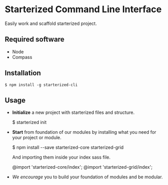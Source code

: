Starterized Command Line Interface
==================================

Easily work and scaffold starterized project.

Required software
-----------------

* Node
* Compass

Installation
------------

    $ npm install -g starterized-cli

Usage
-----

* **Initialize** a new project with starterized files and structure.

    $ starterized init

* **Start** from foundation of our modules by installing what you need
  for your project or module.

    $ npm install --save starterized-core starterized-grid

  And importing them inside your index sass file.

    @import 'starterized-core/index';
    @import 'starterized-grid/index';

* *We encourage* you to build your foundation of modules and be modular.
